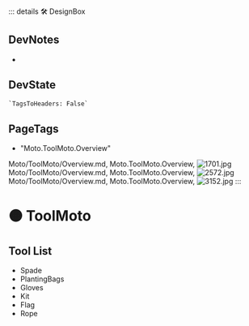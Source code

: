 ::: details 🛠 <dev>DesignBox</dev>

## DevNotes

-

## DevState

```py
`TagsToHeaders: False`
```

<h2>PageTags</h2>

- "Moto.ToolMoto.Overview"

Moto/ToolMoto/Overview.md, <dev>Moto.ToolMoto.Overview</dev>, ![1701.jpg](/PaperPhoto/1701.jpg)
Moto/ToolMoto/Overview.md, <dev>Moto.ToolMoto.Overview</dev>, ![2572.jpg](/PaperPhoto/2572.jpg)
Moto/ToolMoto/Overview.md, <dev>Moto.ToolMoto.Overview</dev>, ![3152.jpg](/PaperPhoto/3152.jpg)
:::

# 🟠 <moto>ToolMoto</moto>

## Tool List

- Spade
- PlantingBags
- Gloves
- Kit
- Flag
- Rope
